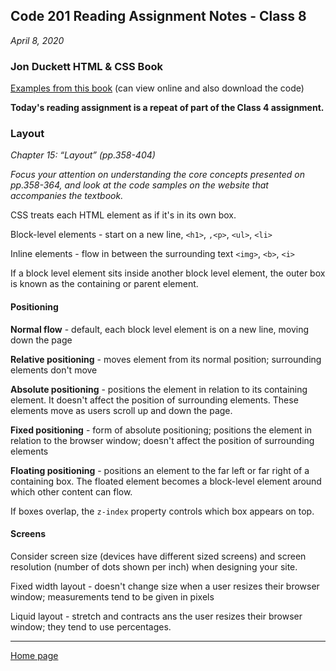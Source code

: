 ## Code 201 Reading Assignment Notes - Class 8

_April 8, 2020_

### Jon Duckett HTML & CSS Book

[Examples from this book](www.htmlandcssbook.com/) (can view online and also download the code)

**Today's reading assignment is a repeat of part of the Class 4 assignment.**

### Layout
_Chapter 15: “Layout” (pp.358-404)_

_Focus your attention on understanding the core concepts presented on pp.358-364, and look at the code samples on the website that accompanies the textbook._

CSS treats each HTML element as if it's in its own box.

Block-level elements - start on a new line, `<h1>`, `,<p>`, `<ul>`, `<li>`

Inline elements - flow in between the surrounding text `<img>`, `<b>`, `<i>`

If a block level element sits inside another block level element, the outer box is known as the containing or parent element.

#### Positioning
**Normal flow** - default, each block level element is on a new line, moving down the page

**Relative positioning** - moves element from its normal position; surrounding elements don't move

**Absolute positioning** - positions the element in relation to its containing element. It doesn't affect the position of surrounding elements. These elements move as users scroll up and down the page.

**Fixed positioning** - form of absolute positioning; positions the element in relation to the browser window; doesn't affect the position of surrounding elements

**Floating positioning** - positions an element to the far left or far right of a containing box. The floated element becomes a block-level element around which other content can flow.

If boxes overlap, the `z-index` property controls which box appears on top.

#### Screens

Consider screen size (devices have different sized screens) and screen resolution (number of dots shown per inch) when designing your site.

Fixed width layout - doesn't change size when a user resizes their browser window; measurements tend to be given in pixels

Liquid layout - stretch and contracts ans the user resizes their browser window; they tend to use percentages.


---
[Home page](https://marlene-rinker.github.io/reading-notes/)